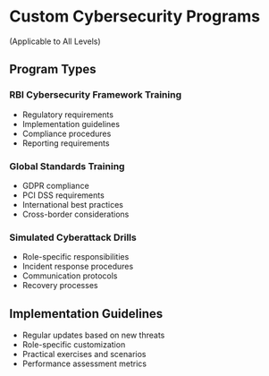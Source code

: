 # Custom Cybersecurity Programs
(Applicable to All Levels)

## Program Types

### RBI Cybersecurity Framework Training
- Regulatory requirements
- Implementation guidelines
- Compliance procedures
- Reporting requirements

### Global Standards Training
- GDPR compliance
- PCI DSS requirements
- International best practices
- Cross-border considerations

### Simulated Cyberattack Drills
- Role-specific responsibilities
- Incident response procedures
- Communication protocols
- Recovery processes

## Implementation Guidelines
- Regular updates based on new threats
- Role-specific customization
- Practical exercises and scenarios
- Performance assessment metrics 